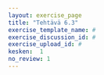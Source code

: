 ```yaml
---
layout: exercise_page
title: "Tehtävä 6.3"
exercise_template_name: #
exercise_discussion_id: #
exercise_upload_id: #
kesken:  1
no_review: 1
---
```


